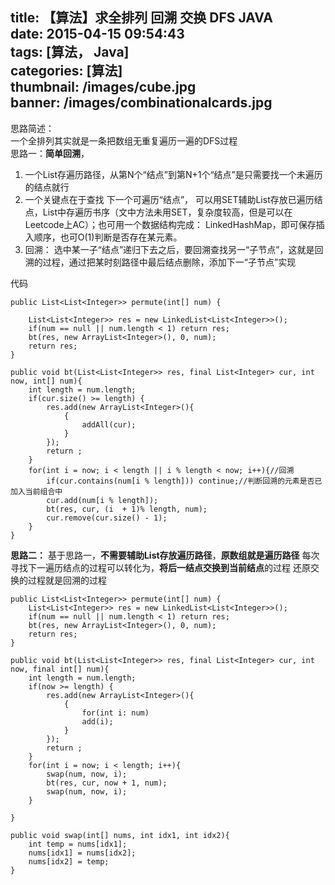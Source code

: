title: 【算法】求全排列 回溯 交换 DFS JAVA  
date: 2015-04-15 09:54:43  
tags: [算法， Java]  
categories: [算法]   
thumbnail: /images/cube.jpg  
banner: /images/combinationalcards.jpg  
---

思路简述：  
一个全排列其实就是一条把数组无重复遍历一遍的DFS过程  
思路一：**简单回溯**，  
1. 一个List存遍历路径，从第N个“结点”到第N+1个“结点”是只需要找一个未遍历的结点就行  
2. 一个关键点在于查找 下一个可遍历“结点”， 可以用SET辅助List存放已遍历结点，List中存遍历书序（文中方法未用SET，复杂度较高，但是可以在Leetcode上AC）；也可用一个数据结构完成：  LinkedHashMap，即可保存插入顺序，也可O(1)判断是否存在某元素。  
3. 回溯： 选中某一子“结点”递归下去之后，要回溯查找另一“子节点”，这就是回溯的过程，通过把某时刻路径中最后结点删除，添加下一“子节点”实现  
<!-- more -->

代码  

	public List<List<Integer>> permute(int[] num) {

        List<List<Integer>> res = new LinkedList<List<Integer>>();  
        if(num == null || num.length < 1) return res;  
        bt(res, new ArrayList<Integer>(), 0, num);  
        return res;  
    }  
    
    public void bt(List<List<Integer>> res, final List<Integer> cur, int now, int[] num){
        int length = num.length;
        if(cur.size() >= length) {
            res.add(new ArrayList<Integer>(){
                {
                    addAll(cur);
                }
            });
            return ;
        }
        for(int i = now; i < length || i % length < now; i++){//回溯
        	if(cur.contains(num[i % length])) continue;//判断回溯的元素是否已加入当前组合中
            cur.add(num[i % length]);
            bt(res, cur, (i  + 1)% length, num);
            cur.remove(cur.size() - 1);
        }
    }

**思路二：**
 基于思路一，**不需要辅助List存放遍历路径**，**原数组就是遍历路径**
每次寻找下一遍历结点的过程可以转化为，**将后一结点交换到当前结点**的过程
还原交换的过程就是回溯的过程  

	public List<List<Integer>> permute(int[] num) {
        List<List<Integer>> res = new LinkedList<List<Integer>>();
        if(num == null || num.length < 1) return res;
        bt(res, new ArrayList<Integer>(), 0, num);
        return res;
    }
    
    public void bt(List<List<Integer>> res, final List<Integer> cur, int now, final int[] num){
        int length = num.length;
        if(now >= length) {
            res.add(new ArrayList<Integer>(){
                {
                	for(int i: num)
                    add(i);
                }
            });
            return ;
        }
        for(int i = now; i < length; i++){
        	swap(num, now, i);
        	bt(res, cur, now + 1, num);
        	swap(num, now, i);
        }
        
    }
    
    public void swap(int[] nums, int idx1, int idx2){
    	int temp = nums[idx1];
    	nums[idx1] = nums[idx2];
    	nums[idx2] = temp;
    }  


